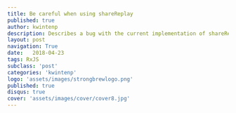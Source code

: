 ```yaml
---
title: Be careful when using shareReplay
published: true
author: kwintenp
description: Describes a bug with the current implementation of shareReplay
layout: post
navigation: True
date:   2018-04-23
tags: RxJS
subclass: 'post'
categories: 'kwintenp'
logo: 'assets/images/strongbrewlogo.png'
published: true
disqus: true
cover: 'assets/images/cover/cover8.jpg'
---
```



